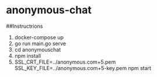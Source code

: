 # anonymous-chat

##Instructrions
1. docker-compose up
2. go run main.go serve
3. cd anonymouschat
4. npm install
5. SSL_CRT_FILE=../anonymous.com+5.pem SSL_KEY_FILE=../anonymous.com+5-key.pem npm start
